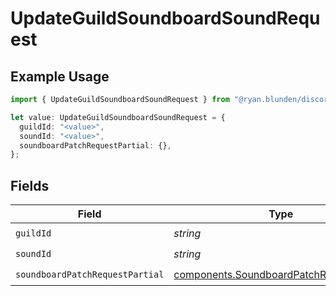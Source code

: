 # UpdateGuildSoundboardSoundRequest

## Example Usage

```typescript
import { UpdateGuildSoundboardSoundRequest } from "@ryan.blunden/discord/models/operations";

let value: UpdateGuildSoundboardSoundRequest = {
  guildId: "<value>",
  soundId: "<value>",
  soundboardPatchRequestPartial: {},
};
```

## Fields

| Field                                                                                                | Type                                                                                                 | Required                                                                                             | Description                                                                                          |
| ---------------------------------------------------------------------------------------------------- | ---------------------------------------------------------------------------------------------------- | ---------------------------------------------------------------------------------------------------- | ---------------------------------------------------------------------------------------------------- |
| `guildId`                                                                                            | *string*                                                                                             | :heavy_check_mark:                                                                                   | N/A                                                                                                  |
| `soundId`                                                                                            | *string*                                                                                             | :heavy_check_mark:                                                                                   | N/A                                                                                                  |
| `soundboardPatchRequestPartial`                                                                      | [components.SoundboardPatchRequestPartial](../../models/components/soundboardpatchrequestpartial.md) | :heavy_check_mark:                                                                                   | N/A                                                                                                  |